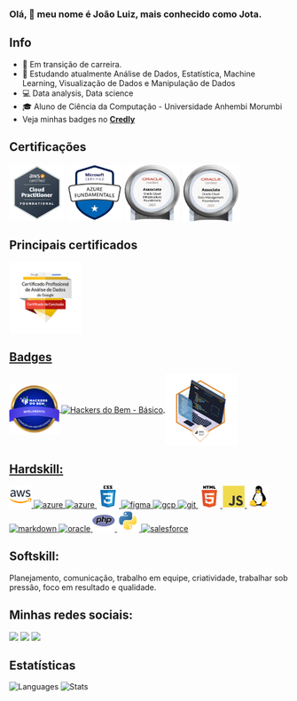 ### Olá, 👋 meu nome é João Luiz, mais conhecido como Jota.

## Info
- 💫 Em transição de carreira.
- 🌱 Estudando atualmente Análise de Dados, Estatística, Machine Learning, Visualização de Dados e Manipulação de Dados 
- 💻 Data analysis, Data science
- 🎓 Aluno de Ciência da Computação - Universidade Anhembi Morumbi
- Veja minhas badges no <b>[Credly](https://www.credly.com/users/joao-luiz.a075ef60/badges)</b>

## Certificações
<div style="display: inline_block">
<img align="center" alt="AWS Cloud Practitioner" height="100" width="100" src="https://github.com/JoaoLuizDev/JoaoLuizDev/blob/main/.github/assets/aws.png">
<img align="center" alt="AZ-900" height="100" width="100" src="https://github.com/JoaoLuizDev/JoaoLuizDev/blob/main/.github/assets/az-900.png">
<img align="center" alt="OCI Foundation Associate" height="100" width="100" src="https://github.com/JoaoLuizDev/JoaoLuizDev/blob/main/.github/assets/Oracle%20Cloud%20Infrastructure%202023%20Certified%20Foundations%20Associate.png">
<img align="center" alt="Oracle Cloud Data Management 2023 Certified Foundations Associate" height="105" width="105" src="https://github.com/JoaoLuizDev/JoaoLuizDev/blob/main/.github/assets/37hr8ds3.png">
</div>

          
## Principais certificados
<div style="display: inline_block">
<img align="center" alt="Google Análise de Dados" height="130" width="130" src="https://github.com/JoaoLuizDev/JoaoLuizDev/blob/main/.github/assets/image.png">
<a href="https://github.com/JoaoLuizDev/JoaoLuizDev/blob/main/.github/assets/Certificado%20-%20Servi%C3%A7os%20de%20Nuvem%20da%20Huawei%20ICT%20Academy%20-%20IFSP.pdf" target="_blank" rel="noreferrer"</a>
</div>

## Badges
<div style="display: inline_block">
<img align="center" alt="Hackers do Bem - Nivelamento" height="90" width="90" src="https://github.com/JoaoLuizDev/JoaoLuizDev/blob/main/.github/assets/Nivelamento.png">  
<img align="center" alt="Hackers do Bem - Básico" height="90" width="90" src="https://github.com/JoaoLuizDev/JoaoLuizDev/blob/main/.github/assets/B%C3%A1sico.png">  
<img align="center" alt="Google Análise de Dados" height="130" width="130" src="https://github.com/JoaoLuizDev/JoaoLuizDev/blob/main/.github/assets/badge-challenge-decodificador.png">
<a href="https://github.com/JoaoLuizDev/JoaoLuizDev/blob/main/.github/assets/badge-challenge-decodificador.png" target="_blank" rel="noreferrer"</a>
</div>
          
## Hardskill:
<div>
<p align="left"> <a href="https://aws.amazon.com" target="_blank" rel="noreferrer"> 
<img src="https://raw.githubusercontent.com/devicons/devicon/master/icons/amazonwebservices/amazonwebservices-original-wordmark.svg" alt="aws" width="40" height="40"/> </a> <a href="https://azure.microsoft.com/en-in/" target="_blank" rel="noreferrer"> 
<img src="https://www.vectorlogo.zone/logos/microsoft_azure/microsoft_azure-icon.svg" alt="azure" width="40" height="40"/> </a> 
<a href="https://www.canva.com/pt_br/" target="_blank" rel="noreferrer">
<img src="https://cdn.jsdelivr.net/gh/devicons/devicon/icons/canva/canva-original.svg" alt="azure" width="40" height="40"/>   
<a href="https://www.w3schools.com/css/" target="_blank" rel="noreferrer">
<img src="https://raw.githubusercontent.com/devicons/devicon/master/icons/css3/css3-original-wordmark.svg" alt="css3" width="40" height="40"/> </a> <a href="https://www.figma.com/" target="_blank" rel="noreferrer"> 
<img src="https://www.vectorlogo.zone/logos/figma/figma-icon.svg" alt="figma" width="40" height="40"/> </a> <a href="https://cloud.google.com" target="_blank" rel="noreferrer"> <img src="https://www.vectorlogo.zone/logos/google_cloud/google_cloud-icon.svg" alt="gcp" width="40" height="40"/> </a> <a href="https://git-scm.com/" target="_blank" rel="noreferrer"> 
<img src="https://www.vectorlogo.zone/logos/git-scm/git-scm-icon.svg" alt="git" width="40" height="40"/> </a> <a href="https://www.w3.org/html/" target="_blank" rel="noreferrer"> 
<img src="https://raw.githubusercontent.com/devicons/devicon/master/icons/html5/html5-original-wordmark.svg" alt="html5" width="40" height="40"/> </a> <a href="https://developer.mozilla.org/en-US/docs/Web/JavaScript" target="_blank" rel="noreferrer"> 
<img src="https://raw.githubusercontent.com/devicons/devicon/master/icons/javascript/javascript-original.svg" alt="javascript" width="40" height="40"/> </a> <a href="https://www.linux.org/" target="_blank" rel="noreferrer"> 
<img src="https://raw.githubusercontent.com/devicons/devicon/master/icons/linux/linux-original.svg" alt="linux" width="40" height="40"/> 
<a href="https://www.oracle.com/br/" target="_blank" rel="noreferrer">
<img src="https://img.shields.io/badge/Markdown-000000?style=for-the-badge&logo=markdown&logoColor=white" alt="markdown" width="80" height="40"/> </a> <a href="https://daringfireball.net/projects/markdown/" target="_blank" rel="noreferrer">
<img src="https://cdn.jsdelivr.net/gh/devicons/devicon/icons/oracle/oracle-original.svg" alt="oracle" width="70" height="50"/> </a>
<a href="https://www.php.net" target="_blank" rel="noreferrer"> 
<img src="https://raw.githubusercontent.com/devicons/devicon/master/icons/php/php-original.svg" alt="php" width="40" height="40"/> </a> 
<a href="https://www.python.org" target="_blank" rel="noreferrer"> 
<img src="https://raw.githubusercontent.com/devicons/devicon/master/icons/python/python-original.svg" alt="python" width="40" height="40"/> </a>
<a href="https://www.salesforce.com/br/" target="_blank" rel="noreferrer">  
<img src="https://cdn.jsdelivr.net/gh/devicons/devicon/icons/salesforce/salesforce-original.svg" alt="salesforce" width="50" height="50"/> </a>
</div>

## Softskill:
Planejamento, comunicação, trabalho em equipe, criatividade, trabalhar sob pressão, foco em resultado e qualidade.

## Minhas redes sociais:
 
<div>  
  <a href="mailto:joaoluizcienciadedados@gmail.com"><img src="https://img.shields.io/badge/Gmail-D14836?style=for-the-badge&logo=gmail&logoColor=white"></a>
  <a href="https://www.linkedin.com/in/joaoluizbr" target="_blank"><img src="https://img.shields.io/badge/-LinkedIn-%230077B5?style=for-the-badge&logo=linkedin&logoColor=white" target="_blank"></a> 
  <a href="https://medium.com/@joaoluizcienciacomp"><img src="https://img.shields.io/badge/Medium-12100E?style=for-the-badge&logo=medium&logoColor=white" target="_blank"></a>
</div>

## Estatísticas

![Languages](https://github-readme-stats.vercel.app/api/top-langs/?username=joaoluizcienciadados&layout=compact&show_icons=true&hide_border=true&theme=monokai&langs_count=10) 
![Stats](https://github-readme-stats.vercel.app/api?username=joaoluizcienciadados&show_icons=true&theme=monokai&count_private=true&hide_border=true&include_all_commits=true)  



